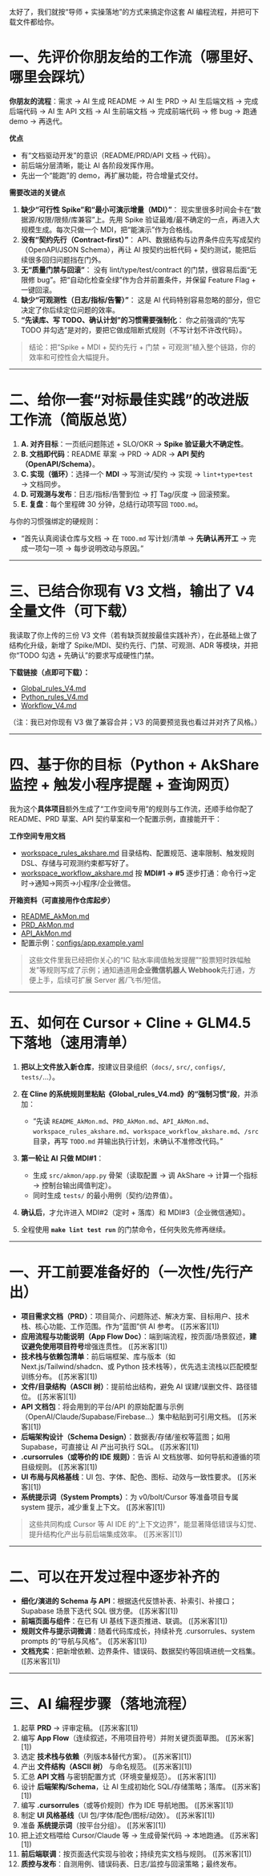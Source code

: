 太好了，我们就按“导师 + 实操落地”的方式来搞定你这套 AI 编程流程，并把可下载文件都给你。

# 一、先评价你朋友给的工作流（哪里好、哪里会踩坑）

**你朋友的流程**：需求 → AI 生成 README → AI 生 PRD → AI 生后端文档 → 完成后端代码 → AI 生 API 文档 → AI 生前端文档 → 完成前端代码 → 修 bug → 跑通 demo → 再迭代。

**优点**

* 有“文档驱动开发”的意识（README/PRD/API 文档 → 代码）。
* 前后端分层清晰，能让 AI 各阶段发挥作用。
* 先出一个“能跑”的 demo，再扩展功能，符合增量式交付。

**需要改进的关键点**

1. **缺少“可行性 Spike”和“最小可演示增量（MDI）”**：
   现实里很多时间会卡在“数据源/权限/限频/库兼容”上。先用 Spike 验证最难/最不确定的一点，再进入大规模生成。每次只做一个 MDI，把“能演示”作为合格线。
2. **没有“契约先行（Contract-first）”**：
   API、数据结构与边界条件应先写成契约（OpenAPI/JSON Schema），再让 AI 按契约出桩代码 + 契约测试，能把后续很多回归问题挡在门外。
3. **无“质量门禁与回滚”**：
   没有 lint/type/test/contract 的门禁，很容易后面“无限修 bug”。把“自动化检查全绿”作为合并前置条件，并保留 Feature Flag + 一键回滚。
4. **缺少“可观测性（日志/指标/告警）”**：
   这是 AI 代码特别容易忽略的部分，但它决定了你后续定位问题的效率。
5. **“先读库、写 TODO、确认计划”的习惯需要强制化**：
   你之前强调的“先写 TODO 并勾选”是对的，要把它做成阻断式规则（不写计划不许改代码）。

> 结论：把“Spike + MDI + 契约先行 + 门禁 + 可观测”植入整个链路，你的效率和可控性会大幅提升。

---

# 二、给你一套“对标最佳实践”的改进版工作流（简版总览）

1. **A. 对齐目标**：一页纸问题陈述 + SLO/OKR → **Spike 验证最大不确定性**。
2. **B. 文档即代码**：README 草案 → PRD → ADR → **API 契约（OpenAPI/Schema）**。
3. **C. 实现（循环）**：选择一个 **MDI** → 写测试/契约 → 实现 → `lint+type+test` → 文档同步。
4. **D. 可观测与发布**：日志/指标/告警到位 → 打 Tag/灰度 → 回滚预案。
5. **E. 复盘**：每个里程碑 30 分钟，总结行动项写回 `TODO.md`。

与你的习惯强绑定的硬规则：

* “首先认真阅读仓库与文档 → 在 `TODO.md` 写计划/清单 → **先确认再开工** → 完成一项勾一项 → 每步说明改动与原因。”

---

# 三、已结合你现有 V3 文档，输出了 V4 全量文件（可下载）

我读取了你上传的三份 V3 文件（若有缺页就按最佳实践补齐），在此基础上做了结构化升级，新增了 Spike/MDI、契约先行、门禁、可观测、ADR 等模块，并把你“TODO 勾选 + 先确认”的要求写成硬性门禁。

**下载链接（点即可下载）：**

* [Global\_rules\_V4.md](sandbox:/mnt/data/Global_rules_V4.md)
* [Python\_rules\_V4.md](sandbox:/mnt/data/Python_rules_V4.md)
* [Workflow\_V4.md](sandbox:/mnt/data/Workflow_V4.md)

（注：我已对你现有 V3 做了兼容合并；V3 的简要预览我也看过并对齐了风格。）

---

# 四、基于你的目标（Python + AkShare 监控 + 触发小程序提醒 + 查询网页）

我为这个**具体项目**额外生成了“工作空间专用”的规则与工作流，还顺手给你配了 README、PRD 草案、API 契约草案和一个配置示例，直接能开干：

**工作空间专用文档**

* [workspace\_rules\_akshare.md](sandbox:/mnt/data/workspace_rules_akshare.md)
  目录结构、配置规范、速率限制、触发规则 DSL、存储与可观测约束都写好了。
* [workspace\_workflow\_akshare.md](sandbox:/mnt/data/workspace_workflow_akshare.md)
  按 **MDI#1 → #5** 逐步打通：命令行→定时→通知→网页→小程序/企业微信。

**开箱资料（可直接用作仓库起步）**

* [README\_AkMon.md](sandbox:/mnt/data/README_AkMon.md)
* [PRD\_AkMon.md](sandbox:/mnt/data/PRD_AkMon.md)
* [API\_AkMon.md](sandbox:/mnt/data/API_AkMon.md)
* 配置示例：[configs/app.example.yaml](sandbox:/mnt/data/configs_app.example.yaml)

> 这些文件里我已经把你关心的“IC 贴水率阈值触发提醒”“股票短时跌幅触发”等规则写成了示例；通知通道用**企业微信机器人 Webhook**先打通，方便上手，后续可扩展 Server 酱/飞书/短信。

---

# 五、如何在 Cursor + Cline + GLM4.5 下落地（速用清单）

1. **把以上文件放入新仓库**，按建议目录组织（`docs/`, `src/`, `configs/`, `tests/`…）。
2. **在 Cline 的系统规则里粘贴《Global\_rules\_V4.md》的“强制习惯”段**，并添加：

   * “先读 `README_AkMon.md`、`PRD_AkMon.md`、`API_AkMon.md`、`workspace_rules_akshare.md`、`workspace_workflow_akshare.md`、`/src` 目录，再写 `TODO.md` 并输出执行计划，未确认不准修改代码。”
3. **第一轮让 AI 只做 MDI#1**：

   * 生成 `src/akmon/app.py` 骨架（读取配置 → 调 AkShare → 计算一个指标 → 控制台输出阈值判定）。
   * 同时生成 `tests/` 的最小用例（契约/边界值）。
4. **确认后**，才允许进入 MDI#2（定时 + 落库）和 MDI#3（企业微信通知）。
5. 全程使用 **`make lint test run`** 的门禁命令，任何失败先修再继续。

---



# 一、开工前要准备好的（一次性/先行产出）

* **项目需求文档（PRD）**：项目简介、问题陈述、解决方案、目标用户、技术栈、核心功能、工作范围。作为“蓝图”供 AI 参考。 ([苏米客][1])
* **应用流程与功能说明（App Flow Doc）**：端到端流程，按页面/场景叙述，**建议避免使用项目符号**增强连贯性。 ([苏米客][1])
* **技术栈与依赖包清单**：前后端框架、库与版本（如 Next.js/Tailwind/shadcn、或 Python 技术栈等），优先选主流栈以匹配模型训练分布。 ([苏米客][1])
* **文件/目录结构（ASCII 树）**：提前给出结构，避免 AI 误建/误删文件、路径错位。 ([苏米客][1])
* **API 文档包**：将会用到的平台/API 的原始配置与示例（OpenAI/Claude/Supabase/Firebase…）集中粘贴到可引用文档。 ([苏米客][1])
* **后端架构设计（Schema Design）**：数据表/存储/鉴权等蓝图；如用 Supabase，可直接让 AI 产出可执行 SQL。 ([苏米客][1])
* **.cursorrules（或等价的 IDE 规则）**：告诉 AI 文档放哪、如何导航和遵循的项目级规则。 ([苏米客][1])
* **UI 布局与风格基线**：UI 包、字体、配色、图标、动效与一致性要求。 ([苏米客][1])
* **系统提示词（System Prompts）**：为 v0/bolt/Cursor 等准备项目专属 system 提示，减少重复上下文。 ([苏米客][1])

> 这些共同构成 Cursor 等 AI IDE 的“上下文边界”，能显著降低错误与幻觉、提升结构化产出与前后端集成效率。 ([苏米客][1])

---

# 二、可以在开发过程中逐步补齐的

* **细化/演进的 Schema 与 API**：根据迭代反馈补表、补索引、补接口；Supabase 场景下迭代 SQL 很方便。 ([苏米客][1])
* **前端页面与组件**：在已有 UI 基线下逐页推进、联调。 ([苏米客][1])
* **规则文件与提示词微调**：随着代码库成长，持续补充 .cursorrules、system prompts 的“导航与风格”。 ([苏米客][1])
* **文档充实**：把新增依赖、边界条件、错误码、数据契约等回填进统一文档集。 ([苏米客][1])

---

# 三、AI 编程步骤（落地流程）

1. 起草 **PRD** → 评审定稿。 ([苏米客][1])
2. 编写 **App Flow**（连续叙述，不用项目符号）并附关键页面草图。 ([苏米客][1])
3. 选定 **技术栈与依赖**（列版本&替代方案）。 ([苏米客][1])
4. 产出 **文件结构（ASCII 树）** 与命名规范。 ([苏米客][1])
5. 汇总 **API 文档** 与密钥配置方式（环境变量规范）。 ([苏米客][1])
6. 设计 **后端架构/Schema**，让 AI 生成初始化 SQL/存储策略；落库。 ([苏米客][1])
7. 编写 **.cursorrules**（或等价规则）作为 IDE 导航地图。 ([苏米客][1])
8. 制定 **UI 风格基线**（UI 包/字体/配色/图标/动效）。 ([苏米客][1])
9. 准备 **系统提示词**（按平台分组）。 ([苏米客][1])
10. 把上述文档喂给 Cursor/Claude 等 → 生成骨架代码 → 本地跑通。 ([苏米客][1])
11. **前后端联调**：按页面迭代实现与验收；持续充实文档与规则。 ([苏米客][1])
12. **质控与发布**：自测用例、错误码表、日志/监控与回滚策略；最终发布。
